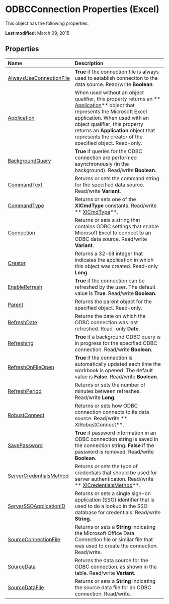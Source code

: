 
# ODBCConnection Properties (Excel)
This object has the following properties:

 **Last modified:** March 09, 2015


## Properties



|**Name**|**Description**|
|:-----|:-----|
| [AlwaysUseConnectionFile](445c7371-0ac6-b6f3-1a78-a406922d106f.md)| **True** if the connection file is always used to establish connection to the data source. Read/write **Boolean**.|
| [Application](2aa92dfa-bb6c-f2a2-d96f-bee32ee4713b.md)|When used without an object qualifier, this property returns an  ** [Application](19b73597-5cf9-4f56-8227-b5211f657f6f.md)** object that represents the Microsoft Excel application. When used with an object qualifier, this property returns an **Application** object that represents the creator of the specified object. Read-only.|
| [BackgroundQuery](d7bd7700-791e-a414-3e4b-e05e6646589f.md)| **True** if queries for the ODBC connection are performed asynchronously (in the background). Read/write **Boolean**.|
| [CommandText](f76073fd-5052-5813-ee9a-631c795e9b76.md)|Returns or sets the command string for the specified data source. Read/write  **Variant**.|
| [CommandType](5bfffa11-94d1-43fa-1da5-83f341c0a3cd.md)|Returns or sets one of the  **XlCmdType** constants. Read/write ** [XlCmdType](4339b577-c29c-3c78-8433-df56c35b6633.md)**.|
| [Connection](2fcd1043-b088-cfde-9853-4a20da20be26.md)|Returns or sets a string that contains ODBC settings that enable Microsoft Excel to connect to an ODBC data source. Read/write  **Variant**.|
| [Creator](4af01c0a-df29-22fb-d5f9-ccbe2f6ab929.md)|Returns a 32-bit integer that indicates the application in which this object was created. Read-only  **Long**.|
| [EnableRefresh](7d10e758-e92c-90c6-2f12-60b7b5f531ea.md)| **True** if the connection can be refreshed by the user. The default value is **True**. Read/write  **Boolean**.|
| [Parent](8be7ab8c-b210-8503-6da5-3b669a711d2f.md)|Returns the parent object for the specified object. Read-only.|
| [RefreshDate](aba86ae7-f160-6d41-f2f4-17fcac66972f.md)|Returns the date on which the ODBC connection was last refreshed. Read-only  **Date**.|
| [Refreshing](572bec20-9952-9985-09f1-ba328c56c321.md)| **True** if a background ODBC query is in progress for the specified ODBC connection. Read/write **Boolean**.|
| [RefreshOnFileOpen](aa41bdde-c3c0-70ea-f3bc-99e641a306ac.md)| **True** if the connection is automatically updated each time the workbook is opened. The default value is **False**. Read/write  **Boolean**.|
| [RefreshPeriod](0e211dad-0ca0-239f-1121-2bae31be2438.md)|Returns or sets the number of minutes between refreshes. Read/write  **Long**.|
| [RobustConnect](2f575278-d385-90bd-6544-885f99abbebb.md)|Returns or sets how ODBC connection connects to its data source. Read/write  ** [XlRobustConnect](124b8c0f-5120-043e-f226-80d0a7fefe15.md)**.|
| [SavePassword](a7b813c4-b95d-e475-5a00-eb1c246ce5c6.md)| **True** if password information in an ODBC connection string is saved in the connection string. **False** if the password is removed. Read/write **Boolean**.|
| [ServerCredentialsMethod](66ad13e8-fba6-d60e-ab62-0c24e868b0d2.md)|Returns or sets the type of credentials that should be used for server authentication. Read/write  ** [XlCredentialsMethod](6d31e757-62e3-300b-077f-9fa89426c6eb.md)**.|
| [ServerSSOApplicationID](5735ffd5-7089-4a18-be01-d61bccf6f55c.md)|Returns or sets a single sign-on application (SSO) identifier that is used to do a lookup in the SSO database for credentials. Read/write  **String**.|
| [SourceConnectionFile](0e38ca83-522e-769a-9e07-6d9e78ceecea.md)|Returns or sets a  **String** indicating the Microsoft Office Data Connection file or similar file that was used to create the connection. Read/write.|
| [SourceData](a23a4c9b-9754-116a-38c8-d71d8f458543.md)|Returns the data source for the ODBC connection, as shown in the table. Read/write  **Variant**.|
| [SourceDataFile](f32c0eeb-e8f5-1a9f-13fd-ead4ad96381f.md)|Returns or sets a  **String** indicating the source data file for an ODBC connection. Read/write.|
